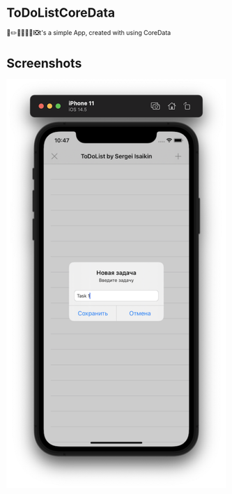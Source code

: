 # ToDoListCoreData
🛑✏️📆🔖📔📝I❎t's a simple App, created with using CoreData
# Screenshots

![](https://github.com/IsaikinSergei/ToDoListCoreData/blob/master/Screenshots/Снимок%20экрана%202021-07-11%20в%2022.47.37.png?raw=true)
![]()
